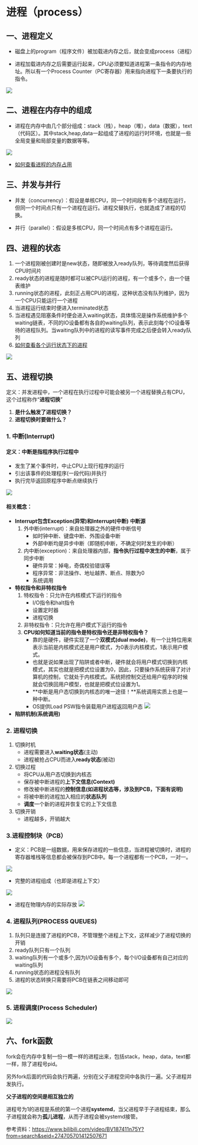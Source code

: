 # 进程（process）

## 一、进程定义

* 磁盘上的program（程序文件）被加载进内存之后，就会变成process（进程）

* 进程加载进内存之后需要运行起来，CPU必须要知道进程第一条指令的内存地址。所以有一个Process Counter（PC寄存器）用来指向进程下一条要执行的指令。

![](./image/进程定义.png)

## 二、进程在内存中的组成

* 进程在内存中由几个部分组成：stack（栈），heap（堆），data（数据），text（代码区）。其中stack,heap,data一起组成了进程的运行时环境，也就是一些全局变量和局部变量的数据等等。

![](./image/进程的逻辑组成.png)

* [如何查看进程的内存占用](./查看进程详细信息.md)

## 三、并发与并行

* 并发（concurrency）：假设是单核CPU，同一个时间段有多个进程在运行，但同一个时间点只有一个进程在运行。进程交替执行，也就造成了进程的切换。

* 并行（parallel）：假设是多核CPU，同一个时间点有多个进程在运行。

## 四、进程的状态

1. 一个进程刚被创建时是new状态，随即被放入ready队列，等待调度然后获得CPU时间片
2. ready状态的进程是随时都可以被CPU运行的进程，有一个或多个，由一个链表维护
3. running状态的进程，此刻正占用CPU的进程，这种状态没有队列维护，因为一个CPU只能运行一个进程
4. 当进程运行结束时便进入terminated状态
5. 当进程遇见阻塞条件时便会进入waiting状态，具体情况是操作系统维护多个waiting链表，不同的IO设备都有各自的waiting队列，表示此刻每个IO设备等待的进程队列。当waiting队列中的进程的读写事件完成之后便会转入ready队列
6. [如何查看各个运行状态下的进程](./查看进程详细信息.md)

![](./image/进程状态.png)

## 五、进程切换

定义：并发进程中，一个进程在执行过程中可能会被另一个进程替换占有CPU，这个过程称作“**进程切换**”

1. **是什么触发了进程切换？**
2. **进程切换时要做什么？**

### 1. 中断(Interrupt)

#### 定义：中断是指程序执行过程中

* 发生了某个事件时，中止CPU上现行程序的运行
* 引出该事件的处理程序(一段代码)并执行
* 执行完毕返回原程序中断点继续执行

![](./image/中断.png)

#### 相关概念：

* **Interrupt包含Exception(异常)和Interrupt(中断)**
  **中断源**
  1. 外中断(interrupt)：来自处理器之外的硬件中断信号
     * 如时钟中断、键盘中断、外围设备中断
     * 外部中断均是异步中断（即随机中断，不确定何时发生的中断）
  2. 内中断(exception)：来自处理器内部，**指令执行过程中发生的中断**，属于同步中断
     * 硬件异常：掉电，奇偶校验错误等
     * 程序异常：非法操作、地址越界、断点、除数为0
     * 系统调用
* **特权指令和非特权指令**
  1. 特权指令：只允许在内核模式下运行的指令
     * I/O指令和halt指令
     * 设置定时器
     * 进程切换
  2. 非特权指令：只允许在用户模式下运行的指令
  3. **CPU如何知道当前的指令是特权指令还是非特权指令？**
     * 靠的是硬件，硬件实现了一个**双模式(dual mode)**，有一个比特位用来表示当前是内核模式还是用户模式，为0表示内核模式，1表示用户模式。
     * 也就是说如果出现了陷阱或者中断，硬件就会将用户模式切换到内核模式，其实也就是把模式位设置为0，因此，只要操作系统获得了对计算机的控制，它就处于内核模式。系统把控制交还给用户程序的时候就会切换回用户模型，也就是把模式位设置为1。
     * **中断是用户态切换到内核态的唯一途径！**系统调用实质上也是一种中断。
     * OS提供Load PSW指令装载用户进程返回用户态
       ![](./image/操作系统状态转换.png)
* **陷阱机制(系统调用)**

### 2. 进程切换

1. 切换时机
   * 进程需要进入**waiting状态**(主动)
   * 进程被抢占CPU而进入**ready状态**(被动)
2. 切换过程
   * 将CPU从用户态切换到内核态
   * 保存被中断进程的**上下文信息(Context)**
   * 修改被中断进程的**控制信息(如进程状态等，涉及到PCB，下面有说明)**
   * 将被中断的进程加入相应的**状态队列**
   * **调度**一个新的进程并恢复它的上下文信息
3. 切换开销
   * 进程越多，开销越大

### 3.进程控制块（PCB）

* 定义：PCB是一组数据，用来保存进程的一些信息，当进程被切换时，进程的寄存器堆栈等信息都会被保存到PCB中。每一个进程都有一个PCB，一对一。

![](./image/PCB.png)

* 完整的进程组成（也即是进程上下文）

![](./image/进程的逻辑组成2.png)

* 进程在物理内存的实际存放
  ![](./image/进程在物理内存的组成.png)

### 4. 进程队列(PROCESS  QUEUES)

1. 队列只是连接了进程的PCB，不管理整个进程上下文，这样减少了进程切换的开销
2. ready队列只有一个队列
3. waiting队列有一个或多个,因为I/O设备有多个，每个I/O设备都有自己对应的waiting队列
4. running状态的进程没有队列
5. 进程的状态转换只需要将PCB在链表之间移动即可

![](./image/进程队列.png)

### 5. 进程调度(Process Scheduler)

![](./image/进程调度.png)

## 六、fork函数

fork会在内存中复制一份一模一样的进程出来，包括stack，heap，data，text都一样，除了进程号pid。

另外fork后面的代码会执行两遍，分别在父子进程空间中各执行一遍。父子进程并发执行。

**父子进程的空间是相互独立的**

进程号为1的进程是系统的第一个进程**systemd**，当父进程早于子进程结束，那么子进程就会称为**孤儿进程**，从而子进程会被systemd接管。





参考资料：https://www.bilibili.com/video/BV187411n75Y?from=search&seid=274705701412507671